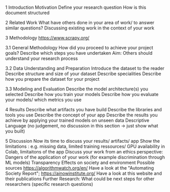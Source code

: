 1 Introduction Motivation Define your research question How is this document structured

2 Related Work What have others done in your area of work/ to answer similar questions? Discussing existing work in the context of your work

3 Methodology https://www.scrapy.org/

3.1 General Methodology How did you proceed to achieve your project goals? Describe which steps you have undertaken Aim: Others should understand your research process

3.2 Data Understanding and Preparation Introduce the dataset to the reader Describe structure and size of your dataset Describe specialities Describe how you prepare the dataset for your project

3.3 Modeling and Evaluation Describe the model architecture(s) you selected Describe how you train your models Describe how you evaluate your models/ which metrics you use

4 Results Describe what artifacts you have build Describe the libraries and tools you use Describe the concept of your app Describe the results you achieve by applying your trained models on unseen data Descriptive Language (no judgement, no discussion in this section -> just show what you built)

5 Discussion Now its time to discuss your results/ artifacts/ app Show the limitations : e.g. missing data, limited training ressources/ GPU availability in Colab, limitaitons of the app Discuss your work from an ethics perspective: Dangers of the application of your work (for example discrimination through ML models) Transparency Effects on society and environment Possible sources https://algorithmwatch.org/en/ Have a look at the "Automating Society Report"; https://ainowinstitute.org/ Have a look at this website and their publications Further Research: What could be next steps for other researchers (specific research questions)
